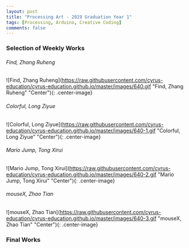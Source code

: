 ```yaml
---
layout: post
title: "Processing Art - 2019 Graduation Year 1"
tags: [Processing, Arduino, Creative Coding]
comments: false
---
```


### Selection of Weekly Works

###### Find, Zhang Ruheng
![Find, Zhang Ruheng](https://raw.githubusercontent.com/cyrus-education/cyrus-education.github.io/master/images/640.gif "Find, Zhang Ruheng" "Center"){: .center-image}

###### Colorful, Long Ziyue
![Colorful, Long Ziyue](https://raw.githubusercontent.com/cyrus-education/cyrus-education.github.io/master/images/640-1.gif "Colorful, Long Ziyue" "Center"){: .center-image}

###### Mario Jump, Tong Xirui
![Mario Jump, Tong Xirui](https://raw.githubusercontent.com/cyrus-education/cyrus-education.github.io/master/images/640-2.gif "Mario Jump, Tong Xirui" "Center"){: .center-image}

###### mouseX, Zhao Tian
![mouseX, Zhao Tian](https://raw.githubusercontent.com/cyrus-education/cyrus-education.github.io/master/images/640-3.gif "mouseX, Zhao Tian" "Center"){: .center-image}


### Final Works
